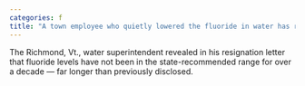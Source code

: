 ```yaml
---
categories: f
title: "A town employee who quietly lowered the fluoride in water has resigned"
---
```

The Richmond, Vt., water superintendent revealed in his resignation letter that fluoride levels have not been in the state-recommended range for over a decade — far longer than previously disclosed.